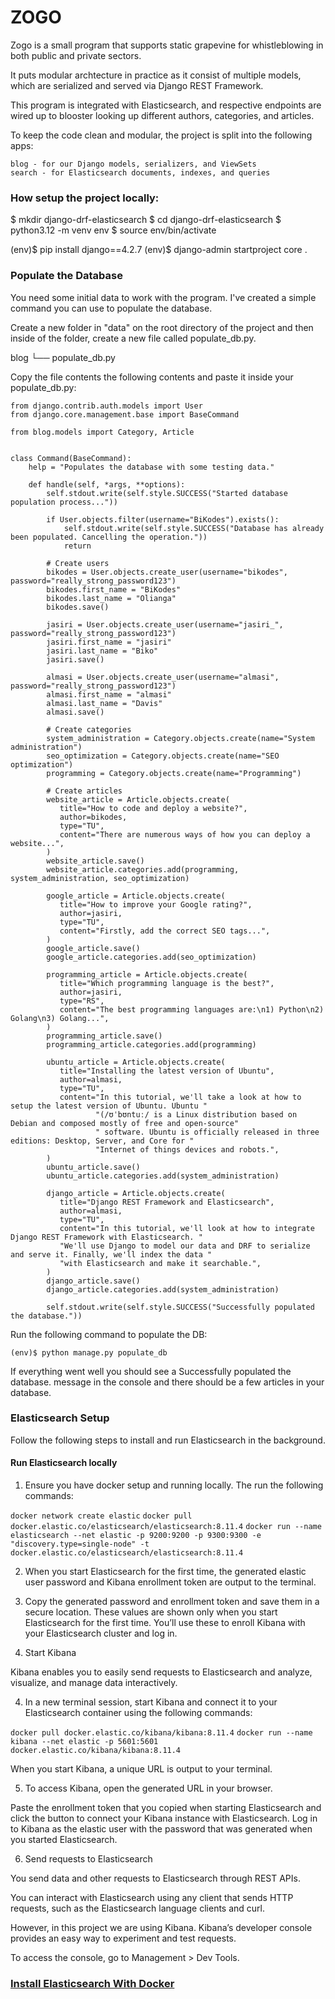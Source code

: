 # ZOGO

Zogo is a small program that supports static grapevine for whistleblowing in both
public and private sectors. 

It puts modular archtecture in practice as it consist of multiple models, which are 
serialized and served via Django REST Framework. 

This program is integrated with Elasticsearch, and respective endpoints are wired up 
to blooster looking up different authors, categories, and articles.

To keep the  code clean and modular, the project is split into the following apps:

    blog - for our Django models, serializers, and ViewSets
    search - for Elasticsearch documents, indexes, and queries

### How setup the project locally:

$ mkdir django-drf-elasticsearch 
$ cd django-drf-elasticsearch
$ python3.12 -m venv env
$ source env/bin/activate

(env)$ pip install django==4.2.7
(env)$ django-admin startproject core .

### Populate the Database

You need some initial data to work with the program. I've created a simple command you can use to populate the database.

Create a new folder in "data" on the root directory of the project and then inside 
of the folder, create a new file called populate_db.py.

blog
└── populate_db.py

Copy the file contents the following contents and paste it inside your populate_db.py:

```
from django.contrib.auth.models import User
from django.core.management.base import BaseCommand

from blog.models import Category, Article


class Command(BaseCommand):
    help = "Populates the database with some testing data."

    def handle(self, *args, **options):
        self.stdout.write(self.style.SUCCESS("Started database population process..."))

        if User.objects.filter(username="BiKodes").exists():
            self.stdout.write(self.style.SUCCESS("Database has already been populated. Cancelling the operation."))
            return

        # Create users
        bikodes = User.objects.create_user(username="bikodes", password="really_strong_password123")
        bikodes.first_name = "BiKodes"
        bikodes.last_name = "Olianga"
        bikodes.save()

        jasiri = User.objects.create_user(username="jasiri_", password="really_strong_password123")
        jasiri.first_name = "jasiri"
        jasiri.last_name = "Biko"
        jasiri.save()

        almasi = User.objects.create_user(username="almasi", password="really_strong_password123")
        almasi.first_name = "almasi"
        almasi.last_name = "Davis"
        almasi.save()

        # Create categories
        system_administration = Category.objects.create(name="System administration")
        seo_optimization = Category.objects.create(name="SEO optimization")
        programming = Category.objects.create(name="Programming")

        # Create articles
        website_article = Article.objects.create(
           title="How to code and deploy a website?",
           author=bikodes,        
           type="TU",
           content="There are numerous ways of how you can deploy a website...",
        )
        website_article.save()
        website_article.categories.add(programming, system_administration, seo_optimization)

        google_article = Article.objects.create(
           title="How to improve your Google rating?",
           author=jasiri,
           type="TU",
           content="Firstly, add the correct SEO tags...",
        )
        google_article.save()
        google_article.categories.add(seo_optimization)

        programming_article = Article.objects.create(
           title="Which programming language is the best?",
           author=jasiri,
           type="RS",
           content="The best programming languages are:\n1) Python\n2) Golang\n3) Golang...",
        )
        programming_article.save()
        programming_article.categories.add(programming)

        ubuntu_article = Article.objects.create(
           title="Installing the latest version of Ubuntu",
           author=almasi,
           type="TU",
           content="In this tutorial, we'll take a look at how to setup the latest version of Ubuntu. Ubuntu "
                   "(/ʊˈbʊntuː/ is a Linux distribution based on Debian and composed mostly of free and open-source"
                   " software. Ubuntu is officially released in three editions: Desktop, Server, and Core for "
                   "Internet of things devices and robots.",
        )
        ubuntu_article.save()
        ubuntu_article.categories.add(system_administration)

        django_article = Article.objects.create(
           title="Django REST Framework and Elasticsearch",
           author=almasi,
           type="TU",
           content="In this tutorial, we'll look at how to integrate Django REST Framework with Elasticsearch. "
           "We'll use Django to model our data and DRF to serialize and serve it. Finally, we'll index the data "
           "with Elasticsearch and make it searchable.",
        )
        django_article.save()
        django_article.categories.add(system_administration)

        self.stdout.write(self.style.SUCCESS("Successfully populated the database."))

```

Run the following command to populate the DB:

```(env)$ python manage.py populate_db```

If everything went well you should see a Successfully populated the database. message in the console and there should be a few articles in your database.

### Elasticsearch Setup

Follow the following steps to install and run Elasticsearch in the background.

#### Run Elasticsearch locally

1. Ensure you have docker setup and running locally. The run the following commands:

```docker network create elastic```
```docker pull docker.elastic.co/elasticsearch/elasticsearch:8.11.4```
```docker run --name elasticsearch --net elastic -p 9200:9200 -p 9300:9300 -e "discovery.type=single-node" -t docker.elastic.co/elasticsearch/elasticsearch:8.11.4```

2. When you start Elasticsearch for the first time, the generated elastic user password and Kibana enrollment token are output to the terminal.

3. Copy the generated password and enrollment token and save them in a secure location. These values are shown only when you start Elasticsearch for the first time. You’ll use these to enroll Kibana with your Elasticsearch cluster and log in.

3. Start Kibana

Kibana enables you to easily send requests to Elasticsearch and analyze, visualize, and manage data interactively.

4. In a new terminal session, start Kibana and connect it to your Elasticsearch container using the following commands:

```docker pull docker.elastic.co/kibana/kibana:8.11.4```
```docker run --name kibana --net elastic -p 5601:5601 docker.elastic.co/kibana/kibana:8.11.4```

When you start Kibana, a unique URL is output to your terminal.

5. To access Kibana, open the generated URL in your browser.

Paste the enrollment token that you copied when starting Elasticsearch and click the button to connect your Kibana instance with Elasticsearch.
Log in to Kibana as the elastic user with the password that was generated when you started Elasticsearch.

6. Send requests to Elasticsearch

You send data and other requests to Elasticsearch through REST APIs. 

You can interact with Elasticsearch using any client that sends HTTP requests, such as the Elasticsearch language clients and curl.

However, in this project we are using Kibana. Kibana’s developer console provides an easy way to experiment and test requests. 

To access the console, go to Management > Dev Tools.

### [Install Elasticsearch With Docker](https://www.elastic.co/guide/en/elasticsearch/reference/8.11/docker.html)
